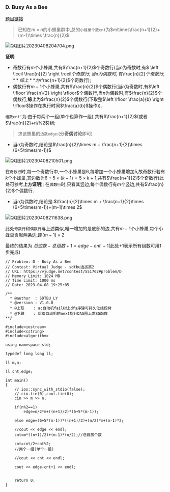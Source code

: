 ### D. Busy As a Bee

[题目链接](https://qoj.ac/problem/5678)

> 已知在$m\times n$的小蜂巢群中,总的`小蜂巢个数cnt`为$m\times\frac{n+1}{2}+ (m-1)\times \frac{n}{2}$


![QQ图片20230408204704.png](https://cdn.acwing.com/media/article/image/2023/04/08/85276_8a522ffbd6-QQ图片20230408204704.png) 

**证明**:

* 奇数行有$m$个小蜂巢,共有$\frac{n+1}{2}$个奇数行(当$n$为奇数时,有$ \left \lceil \frac{n}{2} \right \rceil$个奇数行,当$n$为偶数时,有$\frac{n}{2}$个奇数行,**综上**为$\frac{n+1}{2}$个奇数行);
* 偶数行有$m-1$个小蜂巢,共有$\frac{n}{2}$个偶数行(当$n$为奇数时,有$\left \lfloor \frac{n}{2} \right \rfloor$个偶数行,当$n$为偶数时,有$\frac{n}{2}$个偶数行,**综上**为$\frac{n}{2}$个偶数行(下取整$\left \lfloor \frac{a}{b} \right \rfloor$操作在执行时同$\frac{a}{b}$操作)).

`组数cnt'`为:由于每两个一组(单个也算作一组),共有$\frac{n+1}{2}$(或者$\frac{n}{2}+n\%2$)组;

> 求该蜂巢的`边数edge`:(分**奇偶讨论**即可)

* 当$n$为奇数时,结论是$\frac{n}{2}\times m + \frac{n+1}{2}\times (6+5\times(m-1))$

![QQ图片20230408210501.png](https://cdn.acwing.com/media/article/image/2023/04/08/85276_005a015cd6-QQ图片20230408210501.png) 

在`奇数行`时,每一个奇数行中,一个小蜂巢是$6$,每增加一个小蜂巢增加$5$,故奇数行若有$k$个小蜂巢,其边数为$6+5\times (k-1)=5\times k+1$,共有$\frac{n+1}{2}$个奇数行(此处可参考**上方证明**);
在`偶数行`时,只看其竖边,每个偶数行有$m$个竖边,共有$\frac{n}{2}$个偶数行.


* 当$n$为偶数时,结论是:$\frac{n}{2}\times m + \frac{n+1}{2}\times (6+5\times(m-1))+(m-1)\times 2$

![QQ图片20230408211638.png](https://cdn.acwing.com/media/article/image/2023/04/08/85276_a188762ad6-QQ图片20230408211638.png) 

此处`奇数行`和`偶数行`与上述类似,唯一增加的是底部的边,共有$m-1$个小蜂巢,每个小蜂巢贡献两条边,即$(m-1)\times 2$


最终的结果为 $总边数-总组数+1=edge-cnt'+1$(此处$+1$表示所有组数可用$1$步完成)

```
// Problem: D - Busy As a Bee
// Contest: Virtual Judge - sdtbu选拔赛2
// URL: https://vjudge.net/contest/551762#problem/D
// Memory Limit: 1024 MB
// Time Limit: 1000 ms
// Date: 2023-04-08 19:25:05

/**
  * @author  : SDTBU_LY
  * @version : V1.0.0
  * @上联    : ac自动机fail树上dfs序建可持久化线段树
  * @下联    : 后缀自动机的next指针DAG图上求SG函数
**/

#include<iostream>
#include<cstring>
#include<algorithm>

using namespace std;

typedef long long ll;

ll m,n;

ll cnt,edge;

int main()
{
    // ios::sync_with_stdio(false);
    // cin.tie(0),cout.tie(0);
    cin >> m >> n;
    
    if(n%2==1)
        edge=n/2*m+((n+1)/2)*(6+5*(m-1));
    
    else edge=(6+5*(m-1))*((n+1)/2)+(n/2)*m+(m-1)*2;
    
    //cout << edge << endl;
    cnt=m*((n+1)/2)+(m-1)*(n/2);//总蜂房个数
    
    cnt=cnt/2+cnt%2;
    //两个一组(单个一组)
    
    //cout << cnt << endl;
    
    cout << edge-cnt+1 << endl;
    

    return 0;
}
```

